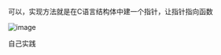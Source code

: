 可以，实现方法就是在C语言结构体中建一个指针，让指针指向函数  

![image](https://user-images.githubusercontent.com/74129445/143712369-9ee176eb-fa02-4d8c-9c4a-f80627605a59.png)  

自己实践  

